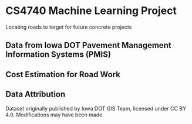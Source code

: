 # CS4740 Machine Learning Project
Locating roads to target for future concrete projects

## Data from Iowa DOT Pavement Management Information Systems (PMIS)

## Cost Estimation for Road Work

## Data Attribution
Dataset originally published by Iowa DOT GIS Team, licensed under CC BY 4.0. Modifications may have been made.

